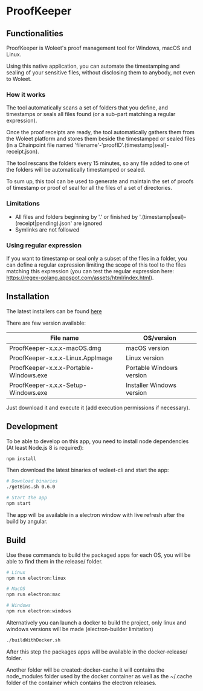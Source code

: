 # ProofKeeper

## Functionalities

ProofKeeper is Woleet's proof management tool for Windows, macOS and Linux.

Using this native application, you can automate the timestamping and sealing of your sensitive files, without disclosing them to anybody, not even to Woleet.

### How it works

The tool automatically scans a set of folders that you define, and timestamps or seals all files found (or a sub-part matching a regular expression).

Once the proof receipts are ready, the tool automatically gathers them from the Woleet platform and stores them beside the timestamped or sealed files (in a Chainpoint file named 'filename'-'proofID'.(timestamp|seal)-receipt.json).

The tool rescans the folders every 15 minutes, so any file added to one of the folders will be automatically timestamped or sealed. 

To sum up, this tool can be used to generate and maintain the set of proofs of timestamp or proof of seal for all the files of a set of directories.

### Limitations

* All files and folders beginning by '.' or finished by '.(timestamp|seal)-(receipt|pending).json' are ignored
* Symlinks are not followed

### Using regular expression

If you want to timestamp or seal only a subset of the files in a folder, you can define a regular expression limiting the scope of this tool to the files matching this expression (you can test the regular expression here: https://regex-golang.appspot.com/assets/html/index.html).

## Installation

The latest installers can be found [here](https://github.com/woleet/woleet-proofkeeper/releases)

There are few version available:

| File name                              | OS/version                             |
|----------------------------------------|----------------------------------------|
| ProofKeeper-x.x.x-macOS.dmg            | macOS version                          |
| ProofKeeper-x.x.x-Linux.AppImage       | Linux version                          |
| ProofKeeper-x.x.x-Portable-Windows.exe | Portable Windows version               |
| ProofKeeper-x.x.x-Setup-Windows.exe    | Installer Windows version              |

Just download it and execute it (add execution permissions if necessary).

## Development

To be able to develop on this app, you need to install node dependencies (At least Node.js 8 is required):

``` bash
npm install
```

Then download the latest binaries of woleet-cli and start the app:

``` bash
# Download binaries
./getBins.sh 0.6.0

# Start the app
npm start
```

The app will be available in a electron window with live refresh after the build by angular.

## Build

Use these commands to build the packaged apps for each OS, you will be able to find them in the release/ folder.

``` bash
# Linux
npm run electron:linux

# MacOS
npm run electron:mac

# Windows
npm run electron:windows
```

Alternatively you can launch a docker to build the project, only linux and windows versions will be made (electron-builder limitation)

```bash
./buildWithDocker.sh
```

After this step the packages apps will be available in the docker-release/ folder.

Another folder will be created: docker-cache it will contains the node_modules folder used by the docker container as well as the ~/.cache folder of the container which contains the electron releases.
